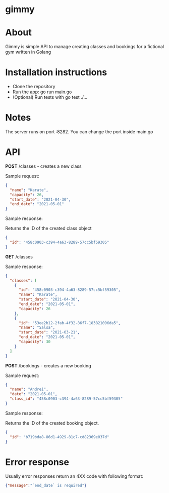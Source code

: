 # gimmy

# About

Gimmy is simple API to manage creating classes and bookings for a fictional gym written in Golang

# Installation instructions

* Clone the repository
* Run the app: go run main.go
* (Optional) Run tests with go test ./...

# Notes

The server runs on port :8282. You can change the port inside main.go

# API

**POST** /classes - creates a new class

Sample request:

```json
{
  "name": "Karate",
  "capacity": 26,
  "start_date": "2021-04-30",
  "end_date": "2021-05-01"
}
```

Sample response:

Returns the ID of the created class object

```json
{
  "id": "458c0903-c394-4a63-8289-57cc5bf59305"
}
```

**GET** /classes

Sample response:

```json
{
  "classes": [
    {
      "id": "458c0903-c394-4a63-8289-57cc5bf59305",
      "name": "Karate",
      "start_date": "2021-04-30",
      "end_date": "2021-05-01",
      "capacity": 26
    },
    {
      "id": "53ee2b12-2fab-4f32-86f7-183821096da5",
      "name": "Salsa",
      "start_date": "2021-03-21",
      "end_date": "2021-05-01",
      "capacity": 30
    }
  ]
}
```

**POST** /bookings - creates a new booking

Sample request:

```json
{
  "name": "Andrei",
  "date": "2021-05-01",
  "class_id": "458c0903-c394-4a63-8289-57cc5bf59305"
}
```

Sample response:

Returns the ID of the created booking object.

```json
{
  "id": "b719bda8-86d1-4929-81c7-cd82369e037d"
}
```
# Error response

Usually error responses return an 4XX code with following format:

```json
{"message":"`end_date` is required"}
```

